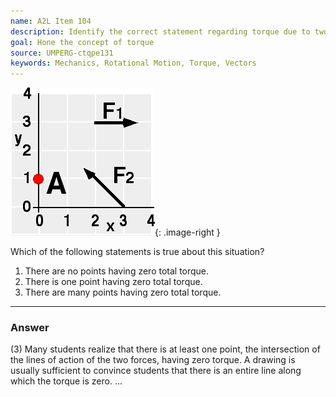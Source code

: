 ```yaml
---
name: A2L Item 104
description: Identify the correct statement regarding torque due to two forces.
goal: Hone the concept of torque
source: UMPERG-ctqpe131
keywords: Mechanics, Rotational Motion, Torque, Vectors
---
```


![Item104_fig1.gif](../images/Item104_fig1.gif){: .image-right } 

Which of the following statements is true about this situation?

1. There are no points having zero total torque.
2. There is one point having zero total torque.
3. There are many points having zero total torque.

<hr/>

### Answer

(3) Many students realize that there is at least one point, the
intersection of the lines of action of the two forces, having zero
torque. A drawing is usually sufficient to convince students that there
is an entire line along which the torque is zero.
...
